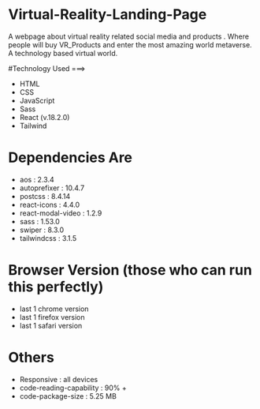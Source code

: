 # Virtual-Reality-Landing-Page

A webpage about virtual reality related social media and products . Where people will buy VR_Products and enter the most amazing world metaverse. A technology based virtual world. 

#Technology Used ===>
* HTML
* CSS
* JavaScript
* Sass
* React (v.18.2.0)
* Tailwind

# Dependencies Are 
* aos : 2.3.4
* autoprefixer : 10.4.7
* postcss : 8.4.14
* react-icons : 4.4.0
* react-modal-video : 1.2.9
* sass : 1.53.0
* swiper : 8.3.0
* tailwindcss : 3.1.5

# Browser Version (those who can run this perfectly) 
* last 1 chrome version
* last 1 firefox version
* last 1 safari version

# Others
* Responsive : all devices
* code-reading-capability : 90% + 
* code-package-size : 5.25 MB
